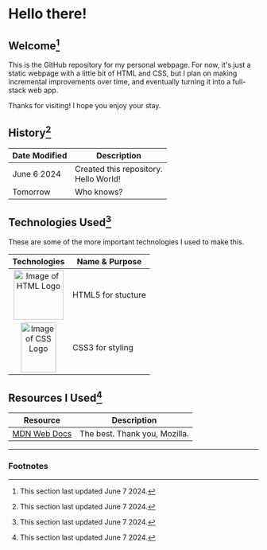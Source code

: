 # Hello there!

## Welcome[^1]

This is the GitHub repository for my personal webpage. For now, it's just a static webpage with a little bit of HTML and CSS, but I plan on making incremental improvements over time, and eventually turning it into a full-stack web app.

Thanks for visiting! I hope you enjoy your stay.

## History[^2]

| Date Modified | Description |
|---------------|-------------|
| June 6 2024 | Created this repository.<br> Hello World! |
| Tomorrow | Who knows? |

## Technologies Used[^3]

These are some of the more important technologies I used to make this.

| Technologies | Name & Purpose |
|:------------:|---------|
|<img src="https://github.com/joshuajyu/jWeb/blob/fc8b0946493d3380abf9c76a244a1481640878ce/img/HTML5_logo_and_wordmark.svg.png" alt="Image of HTML Logo" width="100" height="100" />| HTML5 for stucture |
|<img src="https://github.com/joshuajyu/jWeb/blob/fc8b0946493d3380abf9c76a244a1481640878ce/img/CSS3_logo_and_wordmark.svg.png" alt="Image of CSS Logo" width="71" height="100"/>| CSS3 for styling |


## Resources I Used[^4]

| Resource | Description |
|---------------|-------------|
| [MDN Web Docs](https://developer.mozilla.org/en-US/) | The best. Thank you, Mozilla. |

<hr>

### Footnotes

[^1]: This section last updated June 7 2024.
[^2]: This section last updated June 7 2024.
[^3]: This section last updated June 7 2024.
[^4]: This section last updated June 7 2024.
